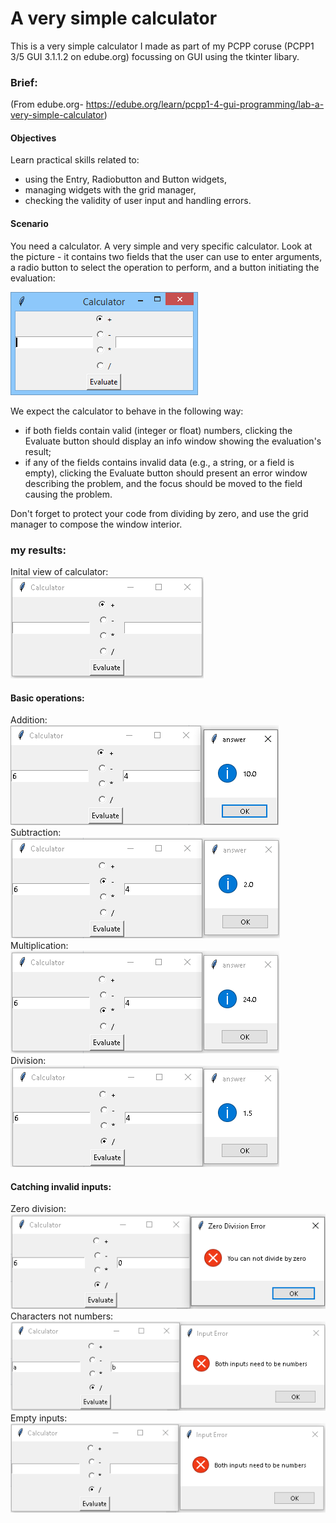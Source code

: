 # A very simple calculator

This is a very simple calculator I made as part of my PCPP coruse (PCPP1 3/5 GUI 3.1.1.2 on edube.org) focussing on GUI using the tkinter libary.
### Brief:
(From edube.org- https://edube.org/learn/pcpp1-4-gui-programming/lab-a-very-simple-calculator)
#### Objectives
Learn practical skills related to:

- using the Entry, Radiobutton and Button widgets,
- managing widgets with the grid manager,
- checking the validity of user input and handling errors.

#### Scenario
You need a calculator. A very simple and very specific calculator. Look at the picture - it contains two fields that the user can use to enter arguments, a radio button to select the operation to perform, and a button initiating the evaluation:

![Calculator - reference. cridit: edube.org](./images/intended.png)


We expect the calculator to behave in the following way:
- if both fields contain valid (integer or float) numbers, clicking the Evaluate button should display an info window showing the evaluation's result;
- if any of the fields contains invalid data (e.g., a string, or a field is empty), clicking the Evaluate button should present an error window describing the problem, and the focus should be moved to the field causing the problem.   

Don't forget to protect your code from dividing by zero, and use the grid manager to compose the window interior.

### my results:
Inital view of calculator:  
![inital view](./images/inital.png)  

#### Basic operations:  
Addition:  
![addition: 6+4=10.0](./images/addition.png)  
Subtraction:  
![subtraction: 6-4=2.0](./images/subtration.png)  
Multiplication:  
![multiplication: 6*4=24.0](./images/multiplication.png)  
Division:  
![division: 6/4=1.5](./images/division.png)  

#### Catching invalid inputs:  
Zero division:  
![zero division error message](./images/zero%20division%20error.png)  
Characters not numbers:  
![letters inputed error message](./images/letter%20error.png)  
Empty inputs:  
![empty inputs error message](./images/empty%20error.png)  

